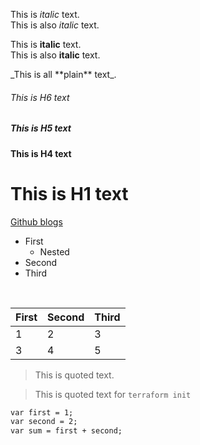 This is *italic* text.
<br>
This is also _italic_ text.



This is **italic** text.
<br>
This is also __italic__ text.

\_This is all \*\*plain\*\* text\_.


###### This is H6 text

##### This is H5 text


#### This is H4 text

# This is H1 text


[Github blogs](https://dev.to/aws-builders/github-foundation-certification-preparation-4ojm)



- First
   - Nested
- Second
- Third
<br>

First|Second|Third
-|-|-
1|2|3
3|4|5

> This is quoted text.


> This is quoted text for `terraform init`


```markdown
var first = 1;
var second = 2;
var sum = first + second;
```

